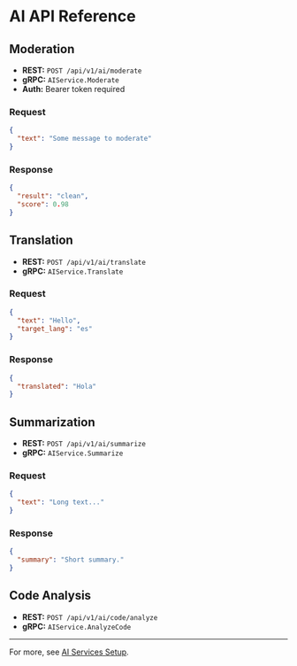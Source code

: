 # AI API Reference

## Moderation
- **REST:** `POST /api/v1/ai/moderate`
- **gRPC:** `AIService.Moderate`
- **Auth:** Bearer token required

### Request
```json
{
  "text": "Some message to moderate"
}
```

### Response
```json
{
  "result": "clean",
  "score": 0.98
}
```

## Translation
- **REST:** `POST /api/v1/ai/translate`
- **gRPC:** `AIService.Translate`

### Request
```json
{
  "text": "Hello",
  "target_lang": "es"
}
```

### Response
```json
{
  "translated": "Hola"
}
```

## Summarization
- **REST:** `POST /api/v1/ai/summarize`
- **gRPC:** `AIService.Summarize`

### Request
```json
{
  "text": "Long text..."
}
```

### Response
```json
{
  "summary": "Short summary."
}
```

## Code Analysis
- **REST:** `POST /api/v1/ai/code/analyze`
- **gRPC:** `AIService.AnalyzeCode`

---

For more, see [AI Services Setup](../docs/AI_SERVICES_SETUP.md). 